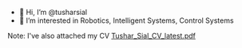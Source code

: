 - 👋 Hi, I’m @tusharsial
- 👀 I’m interested in Robotics, Intelligent Systems, Control Systems

Note: I've also attached my CV 
[Tushar_Sial_CV_latest.pdf](https://github.com/tusharsial/tusharsial/files/10155624/Tushar_Sial_CV_latest.pdf)

<!---
tusharsial/tusharsial is a ✨ special ✨ repository because its `README.md` (this file) appears on your GitHub profile.
You can click the Preview link to take a look at your changes.
--->
